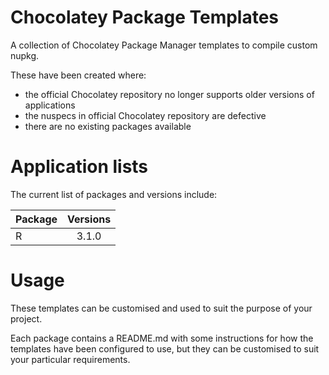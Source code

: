 # Chocolatey Package Templates

A collection of Chocolatey Package Manager templates to compile custom nupkg.

These have been created where: 

* the official Chocolatey repository no longer supports older versions of applications
* the nuspecs in official Chocolatey repository are defective
* there are no existing packages available 

# Application lists

The current list of packages and versions include:

|Package | Versions |
|--------|:--------:|
| R      |3.1.0     |

# Usage

These templates can be customised and used to suit the purpose of your project. 

Each package contains a README.md with some instructions for how the templates have been configured to use, but they can be customised to suit your particular requirements. 